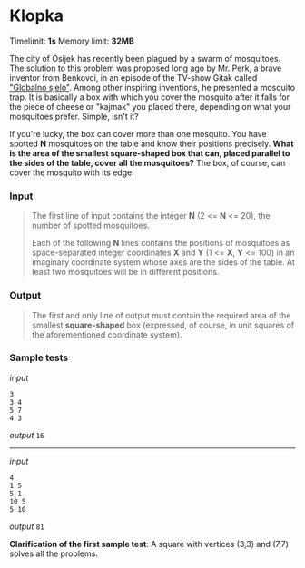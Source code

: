 # Klopka

Timelimit: **1s**
Memory limit: **32MB**

The city of Osijek has recently been plagued by a swarm of mosquitoes. The solution to this problem was proposed long ago by Mr. Perk, a brave inventor from Benkovci, in an episode of the TV-show Gitak called ["Globalno sjelo"](https://www.youtube.com/watch?v=mutagnjp_VA). Among other inspiring inventions, he presented a mosquito trap. It is basically a box with which you cover the mosquito after it falls for the piece of cheese or "kajmak" you placed there, depending on what your mosquitoes prefer. Simple, isn't it?

If you're lucky, the box can cover more than one mosquito. You have spotted **N** mosquitoes on the table and know their positions precisely. **What is the area of the smallest square-shaped box that can, placed parallel to the sides of the table, cover all the mosquitoes?** The box, of course, can cover the mosquito with its edge.

### Input
> The first line of input contains the integer **N** (2 <= **N** <= 20), the number of spotted mosquitoes.
>
> Each of the following **N** lines contains the positions of mosquitoes as space-separated integer coordinates **X** and **Y** (1 <= **X**, **Y** <= 100)
> in an imaginary coordinate system whose axes are the sides of the table. At least two mosquitoes will be in different positions.

### Output
> The first and only line of output must contain the required area of the smallest **square-shaped** box (expressed, of course, in unit squares of the aforementioned coordinate system).

### Sample tests
_input_

```
3
3 4
5 7
4 3
```

_output_
`16`

---

_input_

```
4
1 5
5 1
10 5
5 10
```

_output_
`81`

**Clarification of the first sample test**: A square with vertices (3,3) and (7,7) solves all the problems.
